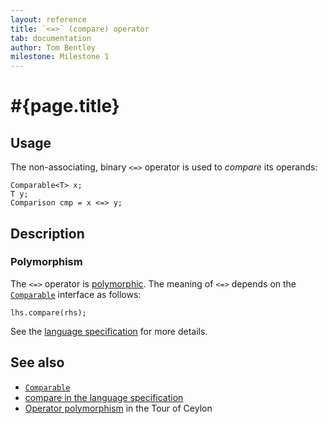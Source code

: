 ```yaml
---
layout: reference
title: `<=>` (compare) operator
tab: documentation
author: Tom Bentley
milestone: Milestone 1
---
```


# #{page.title}

## Usage 

The non-associating, binary `<=>` operator is used to *compare* its operands:

    Comparable<T> x;
    T y;
    Comparison cmp = x <=> y;

## Description

### Polymorphism

The `<=>` operator is [polymorphic](/documentation/reference/operator/operator-polymorphism). 
The meaning of `<=>` depends on the 
[`Comparable`](../../ceylon.language/Comparable) interface as follows:

    lhs.compare(rhs);

See the [language specification](#{site.urls.spec}#equalityandcomparisonoperators) for more details.

## See also

* [`Comparable`](../../ceylon.language/Comparable)
* [compare in the language specification](#{site.urls.spec}#equalityandcomparisonoperators)
* [Operator polymorphism](/documentation/tour/language-module/#operator_polymorphism) 
  in the Tour of Ceylon

